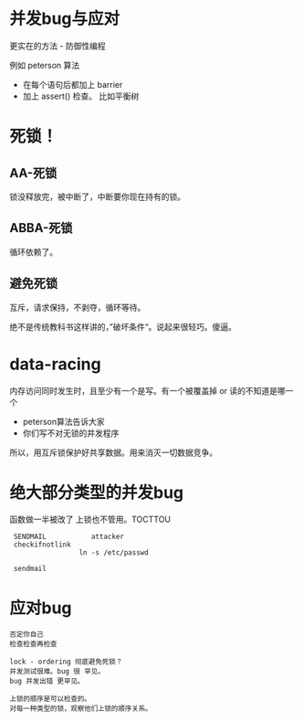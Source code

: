 # 并发bug与应对
更实在的方法 - 防御性编程

例如 peterson 算法

- 在每个语句后都加上 barrier
- 加上 assert() 检查。 比如平衡树

# 死锁！
## AA-死锁
锁没释放完，被中断了，中断要你现在持有的锁。
## ABBA-死锁
循环依赖了。

## 避免死锁
互斥，请求保持，不剥夺，循环等待。

绝不是传统教科书这样讲的，”破坏条件“。说起来很轻巧。傻逼。

# data-racing
内存访问同时发生时，且至少有一个是写。有一个被覆盖掉 or 读的不知道是哪一个

- peterson算法告诉大家
- 你们写不对无锁的并发程序

所以，用互斥锁保护好共享数据。用来消灭一切数据竞争。

# 绝大部分类型的并发bug
函数做一半被改了
上锁也不管用。TOCTTOU
```
 SENDMAIL           attacker
 checkifnotlink
                 ln -s /etc/passwd 

 sendmail
```

# 应对bug
    否定你自己
    检查检查再检查

    lock - ordering 彻底避免死锁？
    并发测试很难。bug 很 罕见。
    bug 并发出错 更罕见。

    上锁的顺序是可以检查的。
    对每一种类型的锁，观察他们上锁的顺序关系。 

